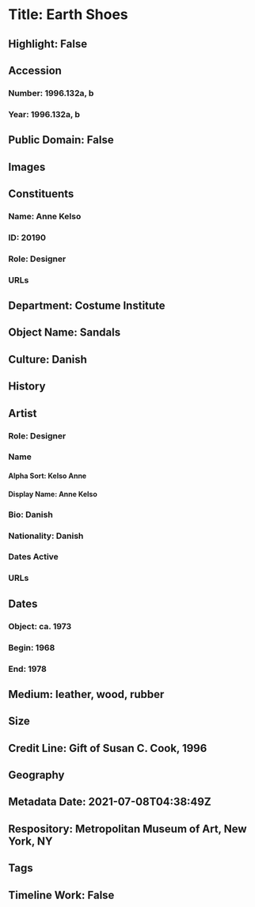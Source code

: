 # Title: Earth Shoes
## Highlight: False
## Accession
### Number: 1996.132a, b
### Year: 1996.132a, b
## Public Domain: False
## Images
## Constituents
### Name: Anne Kelso
### ID: 20190
### Role: Designer
### URLs
## Department: Costume Institute
## Object Name: Sandals
## Culture: Danish
## History
## Artist
### Role: Designer
### Name
#### Alpha Sort: Kelso Anne
#### Display Name: Anne Kelso
### Bio: Danish
### Nationality: Danish
### Dates Active
### URLs
## Dates
### Object: ca. 1973
### Begin: 1968
### End: 1978
## Medium: leather, wood, rubber
## Size
## Credit Line: Gift of Susan C. Cook, 1996
## Geography
## Metadata Date: 2021-07-08T04:38:49Z
## Respository: Metropolitan Museum of Art, New York, NY
## Tags
## Timeline Work: False